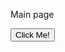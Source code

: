  
<html>
   <head>
	<link rel="stylesheet" type="text/css" href="Website.css">
   </head>
	<p>Main page</p>
  <button type="button">Click Me!</button> 
</html>


